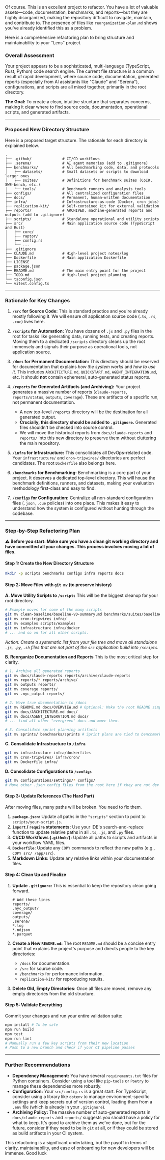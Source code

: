 Of course. This is an excellent project to refactor. You have a lot of valuable assets—code, documentation, benchmarks, and reports—but they are highly disorganized, making the repository difficult to navigate, maintain, and contribute to. The presence of files like `reorganization-plan.md` shows you've already identified this as a problem.

Here is a comprehensive refactoring plan to bring structure and maintainability to your "Lens" project.

### Overall Assessment

Your project appears to be a sophisticated, multi-language (TypeScript, Rust, Python) code search engine. The current file structure is a common result of rapid development, where source code, documentation, generated reports (especially from AI assistants like "Claude" and "Serena"), configurations, and scripts are all mixed together, primarily in the root directory.

**The Goal:** To create a clean, intuitive structure that separates concerns, making it clear where to find source code, documentation, operational scripts, and generated artifacts.

---

### Proposed New Directory Structure

Here is a proposed target structure. The rationale for each directory is explained below.

```
.
├── .github/              # CI/CD workflows
├── .serena/              # AI agent memories (add to .gitignore)
├── benchmarks/           # All benchmarking code, data, and protocols
│   ├── datasets/         # Small datasets or scripts to download larger ones
│   ├── suites/           # Definitions for benchmark suites (CoIR, SWE-bench, etc.)
│   └── tools/            # Benchmark runners and analysis tools
├── configs/              # All centralized configuration files
├── docs/                 # Permanent, human-written documentation
├── infra/                # Infrastructure-as-code (Docker, cron jobs)
├── replication-kit/      # Self-contained kit for external validation
├── reports/              # ARCHIVED, machine-generated reports and outputs (add to .gitignore)
├── scripts/              # Standalone operational and utility scripts
├── src/                  # Main application source code (TypeScript and Rust)
│   ├── core/
│   ├── raptor/
│   ├── config.rs
│   └── ...
├── .gitignore
├── CLAUDE.md             # High-level project notes/log
├── Dockerfile            # Main application Dockerfile
├── LICENSE
├── package.json
├── README.md             # The main entry point for the project
├── TODO.md               # High-level project planning
└── tsconfig.json
└── vitest.config.ts
```

---

### Rationale for Key Changes

1.  **`/src` for Source Code:** This is standard practice and you're already mostly following it. We will ensure *all* application source code (`.ts`, `.rs`, `.cue`) lives here.

2.  **`/scripts` for Automation:** You have dozens of `.js` and `.py` files in the root for tasks like generating data, running tests, and creating reports. Moving them to a dedicated `/scripts` directory cleans up the root immensely and signals their purpose as operational tools, not application source.

3.  **`/docs` for Permanent Documentation:** This directory should be reserved for documentation that explains *how the system works* and *how to use it*. This includes `ARCHITECTURE.md`, `QUICKSTART.md`, `AGENT_INTEGRATION.md`, etc. It should **not** contain ephemeral, auto-generated status reports.

4.  **`/reports` for Generated Artifacts (and Archiving):** Your project generates a massive number of reports (`claude-reports`, `reports/status`, `outputs`, `coverage`). These are artifacts of a specific run, not permanent documentation.
    *   A new top-level `/reports` directory will be the destination for all generated output.
    *   **Crucially, this directory should be added to `.gitignore`.** Generated files shouldn't be checked into source control.
    *   We will move the historical reports from `docs/claude-reports` and `reports/` into this new directory to preserve them without cluttering the main repository.

5.  **`/infra` for Infrastructure:** This consolidates all DevOps-related code. Your `infrastructure/` and `cron-tripwires/` directories are perfect candidates. The root `Dockerfile` also belongs here.

6.  **`/benchmarks` for Benchmarking:** Benchmarking is a core part of your project. It deserves a dedicated top-level directory. This will house the benchmark definitions, runners, and datasets, making your evaluation methodology first-class and easy to find.

7.  **`/configs` for Configuration:** Centralize all non-standard configuration files (`.json`, `.cue` policies) into one place. This makes it easy to understand how the system is configured without hunting through the codebase.

---

### Step-by-Step Refactoring Plan

**⚠️ Before you start: Make sure you have a clean git working directory and have committed all your changes. This process involves moving a lot of files.**

#### Step 1: Create the New Directory Structure

```bash
mkdir -p scripts benchmarks configs infra reports docs
```

#### Step 2: Move Files with `git mv` (to preserve history)

**A. Move Utility Scripts to `/scripts`**
This will be the biggest cleanup for your root directory.
```bash
# Example moves for some of the many scripts
git mv clean-baseline/baseline-v0-summary.md benchmarks/suites/baseline-v0/
git mv cron-tripwires infra/
git mv examples scripts/examples
git mv infrastructure infra/docker
# ... and so on for all other scripts.
```
*Action: Create a systematic list from your file tree and move all standalone `.js`, `.py`, `.sh` files that are not part of the `src` application build into `/scripts`.*

**B. Reorganize Documentation and Reports**
This is the most critical step for clarity.
```bash
# 1. Archive all generated reports
git mv docs/claude-reports reports/archive/claude-reports
git mv reports/* reports/archive/
git mv outputs reports/
git mv coverage reports/
git mv .nyc_output reports/

# 2. Move true documentation to /docs
git mv README.md docs/OVERVIEW.md # Optional: Make the root README simpler
git mv docs/ARCHITECTURE.md docs/
git mv docs/AGENT_INTEGRATION.md docs/
# ... find all other "evergreen" docs and move them.

# 3. Consolidate sprint planning artifacts
git mv sprints/ benchmarks/sprints # Sprint plans are tied to benchmark/dev cycles
```

**C. Consolidate Infrastructure to `/infra`**
```bash
git mv infrastructure infra/dockerfiles
git mv cron-tripwires/ infra/cron/
git mv Dockerfile infra/
```

**D. Consolidate Configurations to `/configs`**
```bash
git mv configurations/settings/* configs/
# Move other .json config files from the root here if they are not dev tool configs
```

#### Step 3: Update References (The Hard Part)

After moving files, many paths will be broken. You need to fix them.

1.  **`package.json`:** Update all paths in the `"scripts"` section to point to `scripts/your-script.js`.
2.  **`import` / `require` statements:** Use your IDE's search-and-replace function to update relative paths in all `.ts`, `.js`, and `.py` files.
3.  **CI/CD Workflows (`.github/`):** Update all paths to scripts and artifacts in your workflow YAML files.
4.  **`Dockerfile`:** Update any `COPY` commands to reflect the new paths (e.g., `COPY src/ /app/src`).
5.  **Markdown Links:** Update any relative links within your documentation files.

#### Step 4: Clean Up and Finalize

1.  **Update `.gitignore`:** This is essential to keep the repository clean going forward.
    ```gitignore
    # Add these lines
    reports/
    .nyc_output/
    coverage/
    outputs/
    .serena/
    *.log
    *.ndjson
    *.parquet
    ```
2.  **Create a New `README.md`:** The root `README.md` should be a concise entry point that explains the project's purpose and directs people to the key directories:
    *   `/docs` for documentation.
    *   `/src` for source code.
    *   `/benchmarks` for performance information.
    *   `replication-kit/` for reproducing results.

3.  **Delete Old, Empty Directories:** Once all files are moved, remove any empty directories from the old structure.

#### Step 5: Validate Everything

Commit your changes and run your entire validation suite:
```bash
npm install # To be safe
npm run build
npm test
npm run lint
# Manually run a few key scripts from their new location
# Push to a new branch and check if your CI pipeline passes
```

---

### Further Recommendations

*   **Dependency Management:** You have several `requirements.txt` files for Python containers. Consider using a tool like `pip-tools` or `Poetry` to manage these dependencies more robustly.
*   **Configuration:** Your `src/config.rs` is a great start. For TypeScript, consider using a library like `dotenv` to manage environment-specific settings and keep secrets out of version control, loading them from a `.env` file (which is already in your `.gitignore`).
*   **Archiving Policy:** The massive number of auto-generated reports in `docs/claude-reports` and `reports/` suggests you should have a policy for what to keep. It's good to archive them as we've done, but for the future, consider if they need to be in `git` at all, or if they could be stored as build artifacts in your CI system.

This refactoring is a significant undertaking, but the payoff in terms of clarity, maintainability, and ease of onboarding for new developers will be immense. Good luck